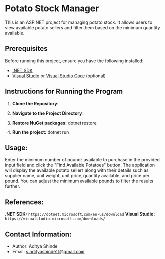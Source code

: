 # Potato Stock Manager

This is an ASP.NET project for managing potato stock. It allows users to view available potato sellers and filter them based on the minimum quantity available.

## Prerequisites

Before running this project, ensure you have the following installed:

- [.NET SDK](https://dotnet.microsoft.com/download)
- [Visual Studio](https://visualstudio.microsoft.com/downloads/) or [Visual Studio Code](https://code.visualstudio.com/download) (optional)

## Instructions for Running the Program

1. **Clone the Repository**: 

2. **Navigate to the Project Directory**: 

3. **Restore NuGet packages:** dotnet restore

4. **Run the project:** dotnet run




## Usage:
Enter the minimum number of pounds available to purchase in the provided input field and click the "Find Available Potatoes" button.
The application will display the available potato sellers along with their details such as supplier name, unit weight, unit price, quantity available, and price per pound.
You can adjust the minimum available pounds to filter the results further.

## References:
**.NET SDK:** ```https://dotnet.microsoft.com/en-us/download```
**Visual Studio:** ```https://visualstudio.microsoft.com/downloads/```


## Contact Information:
- Author: Aditya Shinde
- Email: s.adityashinde11@gmail.com
